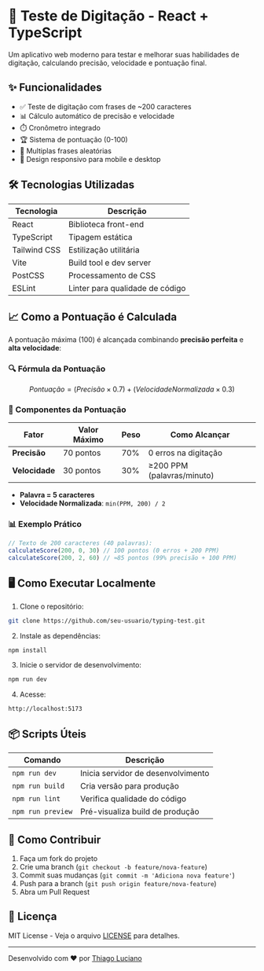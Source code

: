 # 📝 Teste de Digitação - React + TypeScript

Um aplicativo web moderno para testar e melhorar suas habilidades de digitação, calculando precisão, velocidade e pontuação final.

## ✨ Funcionalidades

- ✅ Teste de digitação com frases de ~200 caracteres
- 📊 Cálculo automático de precisão e velocidade
- ⏱️ Cronômetro integrado
- 🏆 Sistema de pontuação (0-100)
- 🔄 Multiplas frases aleatórias
- 📱 Design responsivo para mobile e desktop

## 🛠️ Tecnologias Utilizadas

| Tecnologia       | Descrição                           |
|------------------|-------------------------------------|
| React            | Biblioteca front-end                |
| TypeScript       | Tipagem estática                    |
| Tailwind CSS     | Estilização utilitária              |
| Vite             | Build tool e dev server             |
| PostCSS          | Processamento de CSS                |
| ESLint           | Linter para qualidade de código     |

## 📈 Como a Pontuação é Calculada

A pontuação máxima (100) é alcançada combinando **precisão perfeita** e **alta velocidade**:

### 🔍 Fórmula da Pontuação
```math
Pontuação = (Precisão × 0.7) + (VelocidadeNormalizada × 0.3)
```

### 🎯 Componentes da Pontuação

| Fator          | Valor Máximo | Peso | Como Alcançar               |
|----------------|--------------|------|-----------------------------|
| **Precisão**   | 70 pontos    | 70%  | 0 erros na digitação        |
| **Velocidade** | 30 pontos    | 30%  | ≥200 PPM (palavras/minuto)  |

- **Palavra = 5 caracteres**
- **Velocidade Normalizada**: `min(PPM, 200) / 2`

### 📊 Exemplo Prático
```typescript
// Texto de 200 caracteres (40 palavras):
calculateScore(200, 0, 30) // 100 pontos (0 erros + 200 PPM)
calculateScore(200, 2, 60) // ≈85 pontos (99% precisão + 100 PPM)
```

## 🖥️ Como Executar Localmente

1. Clone o repositório:
```bash
git clone https://github.com/seu-usuario/typing-test.git
```

2. Instale as dependências:
```bash
npm install
```

3. Inicie o servidor de desenvolvimento:
```bash
npm run dev
```

4. Acesse:
```
http://localhost:5173
```

## 📦 Scripts Úteis

| Comando          | Descrição                     |
|------------------|-------------------------------|
| `npm run dev`    | Inicia servidor de desenvolvimento |
| `npm run build`  | Cria versão para produção     |
| `npm run lint`   | Verifica qualidade do código  |
| `npm run preview`| Pré-visualiza build de produção |

## 🤝 Como Contribuir

1. Faça um fork do projeto
2. Crie uma branch (`git checkout -b feature/nova-feature`)
3. Commit suas mudanças (`git commit -m 'Adiciona nova feature'`)
4. Push para a branch (`git push origin feature/nova-feature`)
5. Abra um Pull Request

## 📄 Licença

MIT License - Veja o arquivo [LICENSE](LICENSE) para detalhes.

---

Desenvolvido com ❤️ por [Thiago Luciano](https://github.com/tlsilva89)